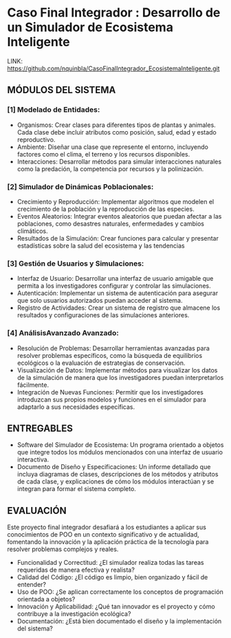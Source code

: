 # Caso Final Integrador : Desarrollo de un Simulador de Ecosistema Inteligente

LINK: https://github.com/nquinbla/CasoFinalIntegrador_EcosistemaInteligente.git

## MÓDULOS DEL SISTEMA

### [1] Modelado de Entidades:
* Organismos: Crear clases para diferentes tipos de plantas y animales. Cada clase debe incluir atributos como posición, salud, edad y estado reproductivo.
* Ambiente: Diseñar una clase que represente el entorno, incluyendo factores como el clima, el terreno y los recursos disponibles.
* Interacciones: Desarrollar métodos para simular interacciones naturales como la predación, la competencia por recursos y la polinización.

### [2] Simulador de Dinámicas Poblacionales:
* Crecimiento y Reproducción: Implementar algoritmos que modelen el crecimiento de la población y la reproducción de las especies.
* Eventos Aleatorios: Integrar eventos aleatorios que puedan afectar a las poblaciones, como desastres naturales, enfermedades y cambios climáticos.
* Resultados de la Simulación: Crear funciones para calcular y presentar estadísticas sobre la salud del ecosistema y las tendencias

### [3] Gestión de Usuarios y Simulaciones:
* Interfaz de Usuario: Desarrollar una interfaz de usuario amigable que permita a los investigadores configurar y controlar las simulaciones.
* Autenticación: Implementar un sistema de autenticación para asegurar que solo usuarios autorizados puedan acceder al sistema.
* Registro de Actividades: Crear un sistema de registro que almacene los resultados y configuraciones de las simulaciones anteriores.

### [4] AnálisisAvanzado Avanzado:
* Resolución de Problemas: Desarrollar herramientas avanzadas para resolver problemas específicos, como la búsqueda de equilibrios ecológicos o la evaluación de estrategias de conservación.
* Visualización de Datos: Implementar métodos para visualizar los datos de la simulación de manera que los investigadores puedan interpretarlos fácilmente.
* Integración de Nuevas Funciones: Permitir que los investigadores introduzcan sus propios modelos y funciones en el simulador para adaptarlo a sus necesidades específicas.


## ENTREGABLES

* Software del Simulador de Ecosistema: Un programa orientado a objetos que integre todos los módulos mencionados con una interfaz de usuario interactiva.
* Documento de Diseño y Especificaciones: Un informe detallado que incluya diagramas de clases, descripciones de los métodos y atributos de cada clase, y explicaciones de cómo los módulos interactúan y se integran para formar el sistema completo.

## EVALUACIÓN
Este proyecto final integrador desafiará a los estudiantes a aplicar sus conocimientos de POO en un contexto significativo y de actualidad, fomentando la innovación y la aplicación práctica de la tecnología para resolver problemas complejos y reales.

* Funcionalidad y Correctitud: ¿El simulador realiza todas las tareas requeridas de manera efectiva y realista?
* Calidad del Código: ¿El código es limpio, bien organizado y fácil de entender?
* Uso de POO: ¿Se aplican correctamente los conceptos de programación orientada a objetos?
* Innovación y Aplicabilidad: ¿Qué tan innovador es el proyecto y cómo contribuye a la investigación ecológica?
* Documentación: ¿Está bien documentado el diseño y la implementación del sistema?
